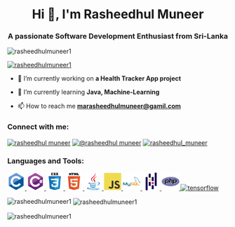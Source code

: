 <h1 align="center">Hi 👋, I'm Rasheedhul Muneer</h1>
<h3 align="center">A passionate Software Development Enthusiast from Sri-Lanka</h3>

<p align="left"> <img src="https://komarev.com/ghpvc/?username=rasheedhulmuneer1&label=Profile%20views&color=0e75b6&style=flat" alt="rasheedhulmuneer1" /> </p>

<p align="left"> <a href="https://github.com/ryo-ma/github-profile-trophy"><img src="https://github-profile-trophy.vercel.app/?username=rasheedhulmuneer1" alt="rasheedhulmuneer1" /></a> </p>

- 🔭 I’m currently working on **a Health Tracker App project**

- 🌱 I’m currently learning **Java, Machine-Learning**

- 📫 How to reach me **marasheedhulmuneer@gamil.com**

<h3 align="left">Connect with me:</h3>
<p align="left">
<a href="https://linkedin.com/in/rasheedhul muneer" target="blank"><img align="center" src="https://raw.githubusercontent.com/rahuldkjain/github-profile-readme-generator/master/src/images/icons/Social/linked-in-alt.svg" alt="rasheedhul muneer" height="30" width="40" /></a>
<a href="https://medium.com/@rasheedhul muneer" target="blank"><img align="center" src="https://raw.githubusercontent.com/rahuldkjain/github-profile-readme-generator/master/src/images/icons/Social/medium.svg" alt="@rasheedhul muneer" height="30" width="40" /></a>
<a href="https://www.leetcode.com/rasheedhul_muneer" target="blank"><img align="center" src="https://raw.githubusercontent.com/rahuldkjain/github-profile-readme-generator/master/src/images/icons/Social/leet-code.svg" alt="rasheedhul_muneer" height="30" width="40" /></a>
</p>

<h3 align="left">Languages and Tools:</h3>
<p align="left"> <a href="https://www.cprogramming.com/" target="_blank" rel="noreferrer"> <img src="https://raw.githubusercontent.com/devicons/devicon/master/icons/c/c-original.svg" alt="c" width="40" height="40"/> </a> <a href="https://www.w3schools.com/cs/" target="_blank" rel="noreferrer"> <img src="https://raw.githubusercontent.com/devicons/devicon/master/icons/csharp/csharp-original.svg" alt="csharp" width="40" height="40"/> </a> <a href="https://www.w3schools.com/css/" target="_blank" rel="noreferrer"> <img src="https://raw.githubusercontent.com/devicons/devicon/master/icons/css3/css3-original-wordmark.svg" alt="css3" width="40" height="40"/> </a> <a href="https://www.w3.org/html/" target="_blank" rel="noreferrer"> <img src="https://raw.githubusercontent.com/devicons/devicon/master/icons/html5/html5-original-wordmark.svg" alt="html5" width="40" height="40"/> </a> <a href="https://www.java.com" target="_blank" rel="noreferrer"> <img src="https://raw.githubusercontent.com/devicons/devicon/master/icons/java/java-original.svg" alt="java" width="40" height="40"/> </a> <a href="https://developer.mozilla.org/en-US/docs/Web/JavaScript" target="_blank" rel="noreferrer"> <img src="https://raw.githubusercontent.com/devicons/devicon/master/icons/javascript/javascript-original.svg" alt="javascript" width="40" height="40"/>
 </a> <a href="https://www.mysql.com/" target="_blank" rel="noreferrer"> <img src="https://raw.githubusercontent.com/devicons/devicon/master/icons/mysql/mysql-original-wordmark.svg" alt="mysql" width="40" height="40"/> </a> <a href="https://pandas.pydata.org/" target="_blank" rel="noreferrer"> <img src="https://raw.githubusercontent.com/devicons/devicon/2ae2a900d2f041da66e950e4d48052658d850630/icons/pandas/pandas-original.svg" alt="pandas" width="40" height="40"/> </a> <a href="https://www.php.net" target="_blank" rel="noreferrer"> <img src="https://raw.githubusercontent.com/devicons/devicon/master/icons/php/php-original.svg" alt="php" width="40" height="40"/> </a> <a href="https://www.tensorflow.org" target="_blank" rel="noreferrer"> <img src="https://www.vectorlogo.zone/logos/tensorflow/tensorflow-icon.svg" alt="tensorflow" width="40" height="40"/> </a> </p>

<p><img align="left" src="https://github-readme-stats.vercel.app/api/top-langs?username=rasheedhulmuneer1&show_icons=true&locale=en&layout=compact" alt="rasheedhulmuneer1" /></p>

<p>&nbsp;<img align="center" src="https://github-readme-stats.vercel.app/api?username=rasheedhulmuneer1&show_icons=true&locale=en" alt="rasheedhulmuneer1" /></p>

<p><img align="center" src="https://github-readme-streak-stats.herokuapp.com/?user=rasheedhulmuneer1&" alt="rasheedhulmuneer1" /></p>
